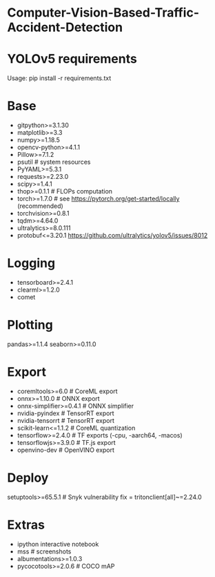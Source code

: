 # Computer-Vision-Based-Traffic-Accident-Detection


# YOLOv5 requirements
 Usage: pip install -r requirements.txt

# Base 

- gitpython>=3.1.30
- matplotlib>=3.3
- numpy>=1.18.5
- opencv-python>=4.1.1
- Pillow>=7.1.2
- psutil  # system resources
- PyYAML>=5.3.1
- requests>=2.23.0
- scipy>=1.4.1
- thop>=0.1.1  # FLOPs computation
- torch>=1.7.0  # see https://pytorch.org/get-started/locally (recommended)
- torchvision>=0.8.1
- tqdm>=4.64.0
- ultralytics>=8.0.111
- protobuf<=3.20.1   https://github.com/ultralytics/yolov5/issues/8012

# Logging

- tensorboard>=2.4.1
- clearml>=1.2.0
- comet

# Plotting 

pandas>=1.1.4
seaborn>=0.11.0

# Export 

- coremltools>=6.0  # CoreML export
- onnx>=1.10.0  # ONNX export
- onnx-simplifier>=0.4.1  # ONNX simplifier
- nvidia-pyindex  # TensorRT export
- nvidia-tensorrt  # TensorRT export
- scikit-learn<=1.1.2  # CoreML quantization
- tensorflow>=2.4.0  # TF exports (-cpu, -aarch64, -macos)
- tensorflowjs>=3.9.0  # TF.js export
- openvino-dev  # OpenVINO export

# Deploy

setuptools>=65.5.1 # Snyk vulnerability fix
= tritonclient[all]~=2.24.0

# Extras

- ipython   interactive notebook
- mss  # screenshots
- albumentations>=1.0.3
- pycocotools>=2.0.6  # COCO mAP
